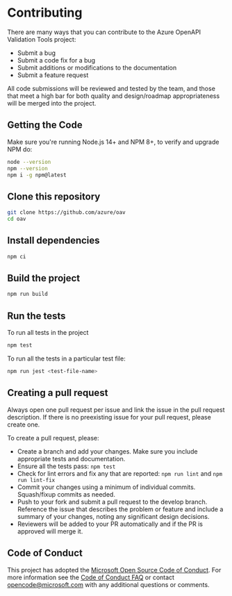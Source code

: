 # Contributing

There are many ways that you can contribute to the Azure OpenAPI Validation Tools project:

- Submit a bug
- Submit a code fix for a bug
- Submit additions or modifications to the documentation
- Submit a feature request

All code submissions will be reviewed and tested by the team, and those that meet a high bar for both quality and design/roadmap appropriateness will be merged into the project.

## Getting the Code

Make sure you're running Node.js 14+ and NPM 8+, to verify and upgrade NPM do:

```bash
node --version
npm --version
npm i -g npm@latest
```

## Clone this repository

```bash
git clone https://github.com/azure/oav
cd oav
```

## Install dependencies

```bash
npm ci
```

## Build the project

```bash
npm run build
```

## Run the tests

To run all tests in the project

```bash
npm test
```

To run all the tests in a particular test file:

```bash
npm run jest <test-file-name>
```

## Creating a pull request

Always open one pull request per issue and link the issue in the pull request description.
If there is no preexisting issue for your pull request, please create one.

To create a pull request, please:

- Create a branch and add your changes. Make sure you include appropriate tests and documentation.
- Ensure all the tests pass: `npm test`
- Check for lint errors and fix any that are reported: `npm run lint` and `npm run lint-fix`
- Commit your changes using a minimum of individual commits. Squash/fixup commits as needed.
- Push to your fork and submit a pull request to the develop branch. Reference the issue that describes
the problem or feature and include a summary of your changes, noting any significant design decisions.
- Reviewers will be added to your PR automatically and if the PR is approved will merge it.

## Code of Conduct

This project has adopted the [Microsoft Open Source Code of Conduct](https://opensource.microsoft.com/codeofconduct/).
For more information see the [Code of Conduct FAQ](https://opensource.microsoft.com/codeofconduct/faq/) or contact
[opencode@microsoft.com](mailto:opencode@microsoft.com) with any additional questions or comments.
